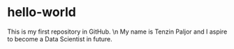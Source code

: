 # hello-world
This is my first repository in GitHub. \n
My name is Tenzin Paljor and I aspire to become a Data Scientist in future.
